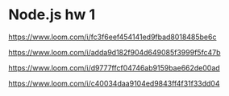 # Node.js hw 1

https://www.loom.com/i/fc3f6eef454141ed9fbad8018485be6c

https://www.loom.com/i/adda9d182f904d649085f3999f5fc47b

https://www.loom.com/i/d9777ffcf04746ab9159bae662de00ad

https://www.loom.com/i/c40034daa9104ed9843ff4f31f33dd04
